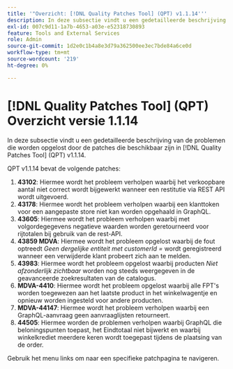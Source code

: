 ```yaml
---
title: '"Overzicht: [!DNL Quality Patches Tool] (QPT) v1.1.14'''
description: In deze subsectie vindt u een gedetailleerde beschrijving van de problemen die worden opgelost door de patches die beschikbaar zijn in [!DNL Quality Patches Tool] (QPT) v1.1.14.
exl-id: 007c9d11-1a7b-4653-a03e-e52318730893
feature: Tools and External Services
role: Admin
source-git-commit: 1d2e0c1b4a8e3d79a362500ee3ec7bde84a6ce0d
workflow-type: tm+mt
source-wordcount: '219'
ht-degree: 0%

---
```


# [!DNL Quality Patches Tool] (QPT) Overzicht versie 1.1.14

In deze subsectie vindt u een gedetailleerde beschrijving van de problemen die worden opgelost door de patches die beschikbaar zijn in [!DNL Quality Patches Tool] (QPT) v1.1.14.

QPT v1.1.14 bevat de volgende patches:

1. **43102**: Hiermee wordt het probleem verholpen waarbij het verkoopbare aantal niet correct wordt bijgewerkt wanneer een restitutie via REST API wordt uitgevoerd.
1. **43178**: Hiermee wordt het probleem verholpen waarbij een klanttoken voor een aangepaste store niet kan worden opgehaald in GraphQL.
1. **43605**: Hiermee wordt het probleem verholpen waarbij met volgordegegevens negatieve waarden worden geretourneerd voor rijtotalen bij gebruik van de rest-API.
1. **43859 MDVA**: Hiermee wordt het probleem opgelost waarbij de fout optreedt *Geen dergelijke entiteit met customerId =* wordt geregistreerd wanneer een verwijderde klant probeert zich aan te melden.
1. **43983**: Hiermee wordt het probleem opgelost waarbij producten *Niet afzonderlijk zichtbaar* worden nog steeds weergegeven in de geavanceerde zoekresultaten van de catalogus.
1. **MDVA-4410**: Hiermee wordt het probleem opgelost waarbij alle FPT&#39;s worden toegewezen aan het laatste product in het winkelwagentje en opnieuw worden ingesteld voor andere producten.
1. **MDVA-44147**: Hiermee wordt het probleem verholpen waarbij een GraphQL-aanvraag geen aanvraaglijsten retourneert.
1. **44505**: Hiermee worden de problemen verholpen waarbij GraphQL die beloningspunten toepast, het Eindtotaal niet bijwerkt en waarbij winkelkrediet meerdere keren wordt toegepast tijdens de plaatsing van de order.

Gebruik het menu links om naar een specifieke patchpagina te navigeren.
